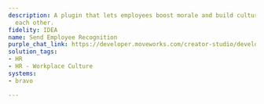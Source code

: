 ```yaml
---
description: A plugin that lets employees boost morale and build culture by recognizing
  each other.
fidelity: IDEA
name: Send Employee Recognition
purple_chat_link: https://developer.moveworks.com/creator-studio/developer-tools/purple-chat?conversation=%7B%22startTimestamp%22%3A%2211%3A43+AM%22%2C%22messages%22%3A%5B%7B%22role%22%3A%22user%22%2C%22parts%22%3A%5B%7B%22richText%22%3A%22I%27ve+been+working+closely+with+Ryan+in+IT+and+want+to+recognize+them.+Can+you+submit+my+kudos+which+reads+%5C%22Thanks+for+the+super+fast+help+with+IT+access%21%21%5C%22%3F%22%7D%5D%7D%2C%7B%22role%22%3A%22assistant%22%2C%22parts%22%3A%5B%7B%22richText%22%3A%22Sure%2C+to+make+sure%2C+is+it+Ryan+Brezzi+you%27d+like+to+recognize%3F%22%7D%5D%7D%2C%7B%22role%22%3A%22user%22%2C%22parts%22%3A%5B%7B%22richText%22%3A%22Yes%2C+that%27s+right.%22%7D%5D%7D%2C%7B%22role%22%3A%22assistant%22%2C%22parts%22%3A%5B%7B%22reasoningSteps%22%3A%5B%7B%22status%22%3A%22success%22%2C%22richText%22%3A%22%3Cp%3E%E2%9C%85+Working+on+%3Cb%3ERecognize+Ryan+From+IT%3C%2Fb%3E%3Cbr%3E%E2%8F%B3+Calling+Plugin+%3Cb%3ESend+Employee+Recognition%3C%2Fb%3E%3C%2Fp%3E%22%7D%5D%7D%2C%7B%22richText%22%3A%22%3Cp%3EYour+recognition+for+Ryan+Brezzi+has+been+submitted.+%F0%9F%91%8D+%5C%22Thanks+for+the+super+fast+help+with+IT+access%21%21%5C%22+%3C%2Fp%3E%22%7D%5D%7D%5D%7D
solution_tags:
- HR
- HR - Workplace Culture
systems:
- bravo

---
```

